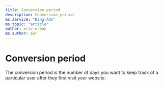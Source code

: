 ```yaml
---
title: Conversion period
description: Conversion period
ms.service: "Bing-Ads"
ms.topic: "article"
author: eric-urban
ms.author: eur
---
```


# Conversion period

The conversion period is the number of days you want to keep track of a particular user after they first visit your website.


